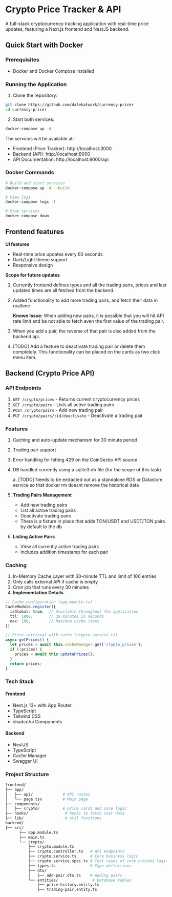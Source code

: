 # Crypto Price Tracker & API

A full-stack cryptocurrency tracking application with real-time price updates, featuring a Next.js frontend and NestJS backend.

## Quick Start with Docker

### Prerequisites
- Docker and Docker Compose installed

### Running the Application

1. Clone the repository:
```bash
git clone https://github.com/dalekatwork/currency-pricer
cd currency-pricer
```

2. Start both services:
```bash
docker-compose up -d
```

The services will be available at:
- Frontend (Price Tracker): http://localhost:3000
- Backend (API): http://localhost:8000
- API Documentation: http://localhost:8000/api

### Docker Commands

```bash
# Build and start services
docker-compose up -d --build

# View logs
docker-compose logs -f

# Stop services
docker-compose down
```

## Frontend features

**UI features**
- Real-time price updates every 60 seconds
- Dark/Light theme support
- Responsive design

**Scope for future updates**
1. Currently frontend defines types and all the trading pairs, prices
  and last updated times are all fetched from the backend.
2. Added functionality to add more trading pairs, and fetch their data in realtime

    **Known Issue:** When adding new pairs, it is possible that you will
    hit API rate limit and be not able to fetch even the first value of the
    trading pair.
3. When you add a pair, the reverse of that pair is also added from the backend api.
4. [TODO] Add a feature to deactivate trading pair or delete them completely. This
  functionality can be placed on the cards as two click menu item.

## Backend (Crypto Price API)

### API Endpoints

1. `GET /crypto/prices` - Returns current cryptocurrency prices
2. `GET /crypto/pairs` - Lists all active trading pairs
3. `POST /crypto/pairs` - Add new trading pair
4. `PUT /crypto/pairs/:id/deactivate` - Deactivate a trading pair

### Features

1. Caching and auto-update mechanism for 30 minute period
2. Trading pair support
3. Error handling for hitting 429 on the CoinGecko API source
4. DB handled currently using a sqlite3 db file (for the scope of this task).

    a. [TODO] Needs to be extracted out as a standalone RDS or Datastore service
    so that docker rm doesnt remove the historical data

5. **Trading Pairs Management**
    - Add new trading pairs
    - List all active trading pairs
    - Deactivate trading pairs
    - There is a fixture in place that adds TON/USDT and USDT/TON pairs by default to the db

6. **Listing Active Pairs**
    - View all currently active trading pairs
    - Includes addition timestamp for each pair

### Caching

1. In-Memory Cache Layer with 30-minute TTL and limit of 100 entries
2. Only calls external API if cache is empty
3. Cron job that runs every 30 minutes
4. **Implementation Details**
```typescript
// Cache configuration (app.module.ts)
CacheModule.register({
  isGlobal: true,  // Available throughout the application
  ttl: 1800,       // 30 minutes in seconds
  max: 100,        // Maximum cache items
})

// Price retrieval with cache (crypto.service.ts)
async getPrices() {
  let prices = await this.cacheManager.get('crypto_prices');
  if (!prices) {
    prices = await this.updatePrices();
  }
  return prices;
}
```

### Tech Stack

#### Frontend
- Next.js 13+ with App Router
- TypeScript
- Tailwind CSS
- shadcn/ui Components

#### Backend
- NestJS
- TypeScript
- Cache Manager
- Swagger UI

### Project Structure

```bash
frontend/
├── app/
│   ├── api/             # API routes
│   └── page.tsx         # Main page
├── components/
│   ├── crypto/          # price cards and core logic
├── hooks/                # hooks to fetch user data
├── lib/                  # util functions
backend/
├── src/
      ├── app.module.ts
      ├── main.ts
      └── crypto/
          ├── crypto.module.ts
          ├── crypto.controller.ts   # API endpoints
          ├── crypto.service.ts      # Core business logic
          ├── crypto.service.spec.ts # Test cases of core busines logic
          ├── types.ts               # Type definitions
          ├── dto/
          │   ├── add-pair.dto.ts    # Adding pairs
          └── entities/               # Database tables
              ├── price-history.entity.ts
              ├── trading-pair.entity.ts
```

